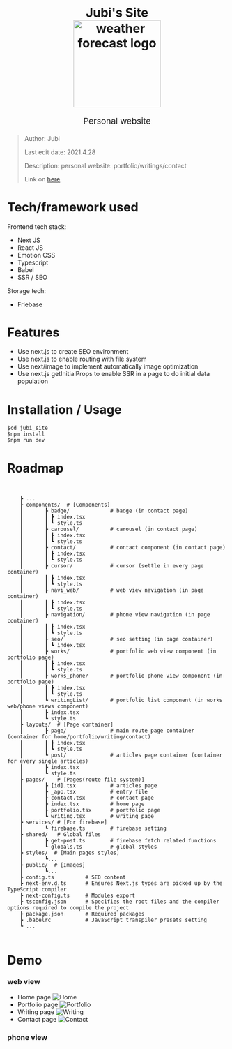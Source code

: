 <h1 align="center">
  Jubi's Site
  <br>
  <img src="https://i.imgur.com/RB3dtBP.gif" alt="weather forecast logo" title="weather forecast logo" width="200">
  <br>
</h1>
<p align="center" style="font-size: 1.2rem;">Personal website</p>

> Author: Jubi
> 
> Last edit date: 2021.4.28
>
> Description: personal website: portfolio/writings/contact
>
> Link on [here](https://jubi.vercel.app/)



# Tech/framework used
Frontend tech stack:
* Next JS
* React JS
* Emotion CSS
* Typescript
* Babel
* SSR / SEO

Storage tech:
* Friebase

# Features
* Use next.js to create SEO environment
* Use next.js to enable routing with file system
* Use next/image to implement automatically image optimization
* Use next.js getInitialProps to enable SSR in a page to do initial data population

# Installation / Usage
```
$cd jubi_site
$npm install
$npm run dev
```

# Roadmap
```


    ┣ ...
    ┣ components/  # [Components]
    ┃       ┣ badge/             # badge (in contact page)
    ┃       ┃ ┣ index.tsx
    ┃       ┃ ┗ style.ts
    ┃       ┣ carousel/          # carousel (in contact page)
    ┃       ┃ ┣ index.tsx
    ┃       ┃ ┗ style.ts
    ┃       ┣ contact/           # contact component (in contact page)
    ┃       ┃ ┣ index.tsx
    ┃       ┃ ┗ style.ts
    ┃       ┣ cursor/            # cursor (settle in every page container)
    ┃       ┃ ┣ index.tsx
    ┃       ┃ ┗ style.ts
    ┃       ┣ navi_web/          # web view navigation (in page container)
    ┃       ┃ ┣ index.tsx
    ┃       ┃ ┗ style.ts
    ┃       ┣ navigation/        # phone view navigation (in page container)
    ┃       ┃ ┣ index.tsx
    ┃       ┃ ┗ style.ts
    ┃       ┣ seo/               # seo setting (in page container)
    ┃       ┃ ┗ index.tsx
    ┃       ┣ works/             # portfolio web view component (in portfolio page)
    ┃       ┃ ┣ index.tsx
    ┃       ┃ ┗ style.ts
    ┃       ┣ works_phone/       # portfolio phone view component (in portfolio page)
    ┃       ┃ ┣ index.tsx
    ┃       ┃ ┗ style.ts
    ┃       ┗ writingList/       # portfolio list component (in works web/phone views component)
    ┃       ┣ index.tsx
    ┃       ┗ style.ts
    ┣ layouts/  # [Page container]
    ┃       ┣ page/              # main route page container (container for home/portfolio/writing/contact)
    ┃       ┃ ┣ index.tsx
    ┃       ┃ ┗ style.ts
    ┃       ┗ post/              # articles page container (container for every single articles)
    ┃       ┣ index.tsx
    ┃       ┗ style.ts
    ┣ pages/    # [Pages(route file system)]
    ┃       ┣ [id].tsx           # articles page
    ┃       ┣ _app.tsx           # entry file
    ┃       ┣ contact.tsx        # contact page
    ┃       ┣ index.tsx          # home page
    ┃       ┣ portfolio.tsx      # portfolio page
    ┃       ┗ writing.tsx        # writing page
    ┣ services/ # [For firebase]
    ┃       ┗ firebase.ts        # firebase setting
    ┣ shared/   # Global files
    ┃       ┣ get-post.ts        # firebase fetch related functions
    ┃       ┗ globals.ts         # global styles
    ┣ styles/  # [Main pages styles]
    ┃       ┗...
    ┣ public/  # [Images]
    ┃       ┗...
    ┣ config.ts          # SEO content
    ┣ next-env.d.ts      # Ensures Next.js types are picked up by the TypeScript compiler
    ┣ next-config.ts     # Modules export
    ┣ tsconfig.json      # Specifies the root files and the compiler options required to compile the project
    ┣ package.json       # Required packages
    ┣ .babelrc           # JavaScript transpiler presets setting
    ┗ ...


```

# Demo
### web view
* Home page
![Home](https://images.pexels.com/photos/7665953/pexels-photo-7665953.jpeg?auto=compress&cs=tinysrgb&h=750&w=1260)
* Portfolio page
![Portfolio](https://images.pexels.com/photos/7665951/pexels-photo-7665951.jpeg?auto=compress&cs=tinysrgb&dpr=2&w=500)
* Writing page
![Writing](https://images.pexels.com/photos/7665950/pexels-photo-7665950.jpeg?auto=compress&cs=tinysrgb&dpr=2&h=750&w=1260)
* Contact page
![Contact](https://images.pexels.com/photos/7665954/pexels-photo-7665954.jpeg?auto=compress&cs=tinysrgb&dpr=2&w=500)

### phone view


